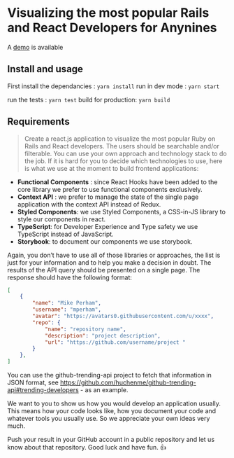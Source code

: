 # Visualizing the most popular Rails and React Developers for Anynines

A [demo](https://visualizing-most-populars-rails-and-react-developers-4-anynines.vercel.app) is available

## Install and usage

First install the dependancies : `yarn install`
run in dev mode : `yarn start`

run the tests : `yarn test`
build for production: `yarn build`

## Requirements

>Create a react.js application to visualize the most popular Ruby on Rails and React developers. The users should be searchable and/or filterable. You can use your own approach and technology stack to do the job. If it is hard for you to decide which technologies to use, here is what we use at the moment to build frontend applications:
- **Functional Components** : since React Hooks have been added to the core library we prefer to use functional components exclusively.
- **Context API** : we prefer to manage the state of the single page application with the context API instead of Redux.
- **Styled Components**: we use Styled Components, a CSS-in-JS library to style our components in react.
- **TypeScript**: for Developer Experience and Type safety we use TypeScript instead of JavaScript.
- **Storybook**: to document our components we use storybook.

Again, you don’t have to use all of those libraries or approaches, the list is just for your information and to help you make a decision in doubt.
The results of the API query should be presented on a single page. The response should have the following format:

```json
[
    {   
        "name": "Mike Perham",  
        "username": "mperham",
        "avatar": "https://avatars0.githubusercontent.com/u/xxxx",  
        "repo": {
            "name": "repository name",
            "description": "project description",
            "url": "https://github.com/username/project "
        }
    },
]
```

You can use the github-trending-api project to fetch that information in JSON format, see https://github.com/huchenme/github-trending-api#trending-developers - as an example.

We want to you to show us how you would develop an application usually. This means how your code looks like, how you document your code and whatever tools you usually use. So we appreciate your own ideas very much.

Push your result in your GitHub account in a public repository and let us know about that repository. Good luck and have fun. 👍
